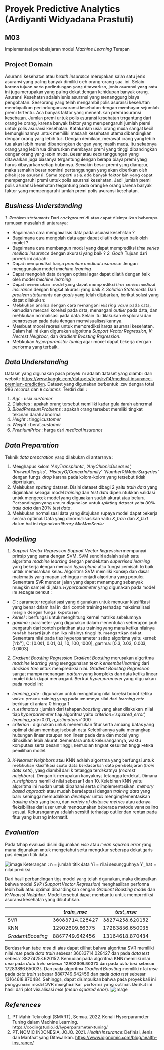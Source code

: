 # Proyek Predictive Analytics (Ardiyanti Widyadana Prastuti)
## M03

Implementasi pembelajaran modul *Machine Learning* Terapan

## Project Domain

Asuransi kesehatan atau *health insurance* merupakan salah satu jenis asuransi yang paling banyak dimiliki oleh orang-orang saat ini. Selain karena tujuan serta perlindungan yang ditawarkan, jenis asuransi yang satu ini juga merupakan yang paling dekat dengan kehidupan banyak orang.
Asuransi Kesehatan adalah jenis asuransi yang menanggung biaya pengobatan. Seseorang yang telah mengambil polis asuransi kesehatan mendapatkan perlindungan asuransi kesehatan dengan membayar sejumlah premi tertentu. Ada banyak faktor yang menentukan premi asuransi kesehatan. 
Jumlah premi untuk polis asuransi kesehatan tergantung dari orang ke orang, karena banyak faktor yang mempengaruhi jumlah premi untuk polis asuransi kesehatan. Katakanlah usia, orang muda sangat kecil kemungkinannya untuk memiliki masalah kesehatan utama dibandingkan dengan orang yang lebih tua. Dengan demikian, merawat orang yang lebih tua akan lebih mahal dibandingkan dengan yang masih muda. Itu sebabnya orang yang lebih tua diharuskan membayar premi yang tinggi dibandingkan dengan orang yang lebih muda.
Besar atau kecil tanggungan yang ditawarkan juga biasanya tergantung dengan berapa biaya premi yang harus dibayarkan setiap bulannya. Semakin besar premi yang diangsur, maka semakin besar nominal pertanggungan yang akan diberikan oleh pihak jasa asuransi.
Sama seperti usia, ada banyak faktor lain yang dapat mempengaruhi premi untuk polis asuransi kesehatan. Jadi, jumlah premi polis asuransi kesehatan tergantung pada orang ke orang karena banyak faktor yang mempengaruhi jumlah premi polis asuransi kesehatan.


## *Business Understanding*

*1. Problem statements*
Dari *background* di atas dapat disimpulkan beberapa rumusan masalah di antaranya:
- Bagaimana cara menganalisis data pada asurasi kesehatan ?
- Bagaimana cara mengolah data agar dapat dilatih dengan baik oleh model ?
- Bagaimana cara membangun model yang dapat memprediksi *time series medical insurance* dengan akurasi yang baik ?
*2. Goals*
Tujuan dari proyek ini adalah:
- Dapat memprediksi harga *premium medical insurance* dengan menggunakan model *machine learning*
- Dapat mengolah data dengan optimal agar dapat dilatih dengan baik oleh model *machine learning*
- Dapat menemukan model yang dapat memprediksi *time series medical insurance* dengan tingkat akurasi yang baik
*3. Solution Statements*
Dari *problem statements* dan *goals* yang telah dijabarkan, berikut solusi yang dapat dilakukan:
- Melakukan analisa dengan cara menangani *missing value* pada data, kemudian mencari korelasi pada data, menangani *outlier* pada data, dan melakukan normalisasi pada data. Selain itu dilakukan eksplorasi dan pemrosesan pada data dengan memvisualisasikannya.
- Membuat model regresi untuk memprediksi harga asuransi kesehatan. Dalam hal ini akan digunakan algoritma *Support Vector Regression, K-Nearest Neighbor,* dan *Gradient Boosting Regression*.
- Melakukan *hyperparameter tuning* agar model dapat bekerja dengan performa yang terbaik.

## *Data Understanding*
Dataset yang digunakan pada proyek ini adalah dataset yang diambil dari website https://www.kaggle.com/datasets/tejashvi14/medical-insurance-premium-prediction. Dataset yang digunakan berbentuk .csv dengan total 986 *records* dan 6 *columns*. Terdiri dari :
1. *Age* : usia *customer*
2. Diabetes : apakah orang tersebut memiliki kadar gula darah abnormal
3. *BloodPressureProblems* : apakah orang tersebut memiliki tingkat tekanan darah abnormal
4. *Height* : tinggi *customer*
5. *Weight* : berat *customer*
6. *PremiumPrice* : harga dari *medical insurance*

## *Data Preparation*
Teknik *data preparation* yang dilakukan di antaranya :
1. Menghapus kolom *'AnyTransplants', 'AnyChronicDiseases', 'KnownAllergies', 'HistoryOfCancerInFamily', 'NumberOfMajorSurgeries'* dengan fungsi *drop* karena pada kolom-kolom yang tersebut tidak diperlukan.
2. Melakukan *splitting* dataset. Disini dataset dibagi 2 yaitu *train data* yang digunakan sebagai model *training* dan *test data* diperuntukkan validasi untuk mengecek model yang digunakan sudah akurat atau belum. Perbandingan yang umum digunakan untuk *splitting* dataset yaitu 80% *train data* dan 20% *test data*.
3. Melakukan normalisasi data yang ditujukan supaya model dapat bekerja secara optimal. Data yang dinormalisasikan yaitu *X_train* dan *X_text* dalam hal ini digunakan *library MinMaxScaler*.

## *Modelling*
1. *Support Vector Regression Support Vector Regression* mempunyai prinsip yang sama dengan SVM. SVM sendiri adalah salah satu algoritma *machine learning* dengan pendekatan *supervised learning* yang bekerja dengan mencari *hyperplane* atau fungsi pemisah terbaik untuk memisahkan kelas. Algoritma SVM memiliki konsep dan dasar matematis yang mapan sehingga menjadi algoritma yang populer. Sementara SVR mencari jalan yang dapat menampung sebanyak mungkin sampel di jalan. *Hyperparameter* yang digunakan pada model ini sebagai berikut :
- *C* : parameter regularisasi yang digunakan untuk menukar klasifikasi yang benar dalam hal ini dari contoh training terhadap maksimalisasi margin dengan fungsi keputusan
- *kernel* : berfungsi untuk menghitung kernel matriks sebelumnya
- *gamma* : parameter yang digunakan dalam menentukan seberapan jauh pengaruh dari contoh pelatihan atau training yang mana ketika nilainya rendah berarti jauh dan jika nilainya tinggi itu mengartikan dekat. Sementara nilai pada tiap hyperparameter setiap algoritma yaitu
kernel: ['rbf'],
C: [0.001, 0.01, 0.1, 10, 100, 1000],
gamma: [0.3, 0.03, 0.003, 0.0003]

2. *Gradient Boosting Regression Gradient Boosting* merupakan algoritma *machine learning* yang menggunakan teknik *ensembel learning* dari *decision tree* untuk memprediksi nilai. *Gradient Boosting Regression* sangat mampu menangani *pattern* yang kompleks dan data ketika linear model tidak dapat menangani. Berikut *hyperparameter* yang digunakan pada model ini:
- *learning_rate* : digunakan untuk menghitung nilai koreksi bobot ketika waktu proses training yang pada umumnya nilai dari *learning rate* berkisar di antara 0 hingga 1
- *n_estimators* : jumlah dari tahapan *boosting* yang akan dilakukan, nilai tiap *hyperparameter* tiap algoritma yaitu *criterion='squared_error', learning_rate*=0.01, *n_estimators*=1000 
- *criterion* : digunakan untuk menemukan fitur serta ambang batas yang optimal dalam membagi sebuah data
Kelebihannya yaitu menangkap hubungan linear ataupun non linear pada data dan model yang dihasilkan lebih akurat. Sementara untuk kekurangannya, waktu komputasi serta desain tinggi, kemudian tingkat kesulitan tinggi ketika pemilihan model.

3. *K-Nearest Neighbors* atau KNN adalah algoritma yang berfungsi untuk melakukan klasifikasi suatu data berdasarkan data pembelajaran (*train data sets*), yang diambil dari k tetangga terdekatnya (*nearest neighbors*). Dengan k merupakan banyaknya tetangga terdekat. Dimana *n_neighbors* memiliki nilai sebesar 1 dan 10.
Kelebihan KNN yaitu algoritma ini mudah untuk dipahami serta diimplementasikan, *memory based approach* atau mudah beradaptasi dengan *training data* yang baru sehingga memudahkan *developer* untuk mengimplementasikan *training data* yang baru, dan *variety of distance metrics* atau adanya fleksibilitas dari user untuk menggunakan beberapa metode yang paling sesuai. Kekurangannya adalah sensitif terhadap outlier dan rentan pada fitur yang kurang informatif.


## *Evaluation*
Pada tahap evaluasi disini digunakan *mse* atau *mean squared error* yang mana digunakan untuk mengetahui serta mengukur seberapa dekat garis pas dengan titik data.

![image](https://user-images.githubusercontent.com/112928081/191669295-5ceb01ae-8f91-468d-9dd7-9e934119e548.png)
Keterangan :
n = jumlah titik data
Yi = nilai sesungguhnya
Yi_hat = nilai prediksi

Dari hasil perbandingan tiga model yang telah digunakan, maka didapatkan bahwa model *SVR* (*Support Vector Regression*) menghasilkan performa lebih baik atau optimal dibandingkan dengan *Gradient Boosting model* dan *K-Nearest Neighbor*. Model tersebut dapat membantu untuk memprediksi asuransi kesehatan yang dibutuhkan.

|                  | *train_mse* | *test_mse* |
|------------------|-----------|----------|
| SVR              | 36083714.028427  | 38274258.620152 |
| KNN              | 12902609.86375   | 17283886.650035 |
| *GradientBoosting* | 8867749.642456   | 13164618.870484 |

Berdasarkan tabel *mse* di atas dapat dilihat bahwa algoritma SVR memiliki nilai *mse* pada *data train* sebesar 36083714.028427 dan pada *data test* sebesar 38274258.620152. Kemudian pada algoritma KNN memiliki nilai *mse* pada *data train* sebesar 12902609.86375 dan pada *data test* sebesar 17283886.650035. Dan pada algoritma *Gradient Boosting* memiliki nilai *mse* pada *data train* sebesar 8867749.642456 dan pada *data test* sebesar 13164618.870484. Sehingga, dapat disimpulkan bahwa pada proyek kali ini penggunaan model SVR menghasilkan performa yang optimal. 
Berikut ini hasil dari plot visualisasi *mse* (*mean squared error*).
![image](https://user-images.githubusercontent.com/112928081/191668908-75dc9462-1f5c-44e2-8221-bb08c2616bb3.png)


## *References*
1. PT Mahir Teknologi (SMART), Semua. 2022. Kenali Hyperparameter Tuning dalam Machine Learning. https://codingstudio.id/hyperparameter-tuning/
2. PT. NOMIC INDONESIA, JOJO. 2021. *Health Insurance*: Definisi, Jenis dan Manfaat yang Ditawarkan. https://www.jojonomic.com/blog/health-insurance/
